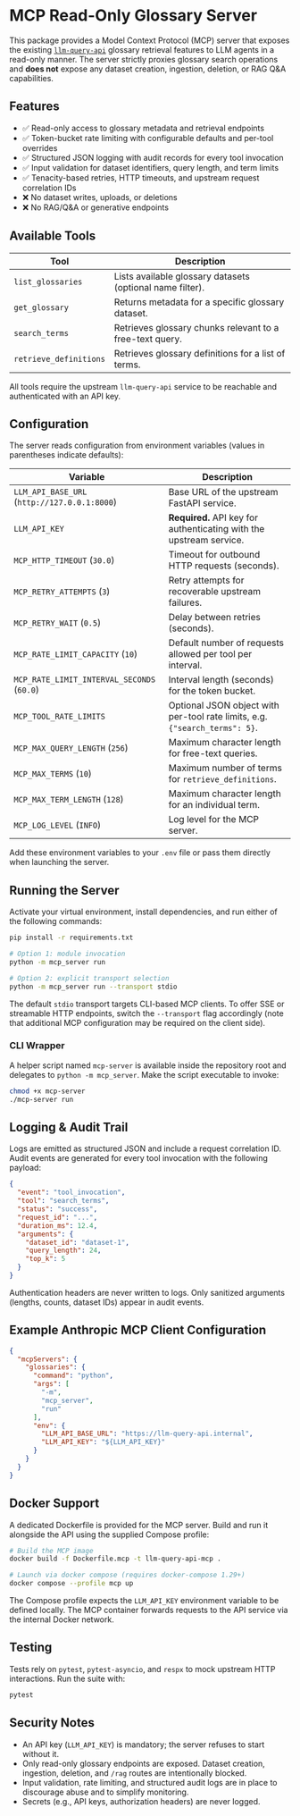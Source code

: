 # MCP Read-Only Glossary Server

This package provides a Model Context Protocol (MCP) server that exposes the existing [`llm-query-api`](./README.md) glossary retrieval features to LLM agents in a read-only manner. The server strictly proxies glossary search operations and **does not** expose any dataset creation, ingestion, deletion, or RAG Q&A capabilities.

## Features

- ✅ Read-only access to glossary metadata and retrieval endpoints
- ✅ Token-bucket rate limiting with configurable defaults and per-tool overrides
- ✅ Structured JSON logging with audit records for every tool invocation
- ✅ Input validation for dataset identifiers, query length, and term limits
- ✅ Tenacity-based retries, HTTP timeouts, and upstream request correlation IDs
- ❌ No dataset writes, uploads, or deletions
- ❌ No RAG/Q&A or generative endpoints

## Available Tools

| Tool | Description |
| ---- | ----------- |
| `list_glossaries` | Lists available glossary datasets (optional name filter). |
| `get_glossary` | Returns metadata for a specific glossary dataset. |
| `search_terms` | Retrieves glossary chunks relevant to a free-text query. |
| `retrieve_definitions` | Retrieves glossary definitions for a list of terms. |

All tools require the upstream `llm-query-api` service to be reachable and authenticated with an API key.

## Configuration

The server reads configuration from environment variables (values in parentheses indicate defaults):

| Variable | Description |
| -------- | ----------- |
| `LLM_API_BASE_URL` (`http://127.0.0.1:8000`) | Base URL of the upstream FastAPI service. |
| `LLM_API_KEY` | **Required.** API key for authenticating with the upstream service. |
| `MCP_HTTP_TIMEOUT` (`30.0`) | Timeout for outbound HTTP requests (seconds). |
| `MCP_RETRY_ATTEMPTS` (`3`) | Retry attempts for recoverable upstream failures. |
| `MCP_RETRY_WAIT` (`0.5`) | Delay between retries (seconds). |
| `MCP_RATE_LIMIT_CAPACITY` (`10`) | Default number of requests allowed per tool per interval. |
| `MCP_RATE_LIMIT_INTERVAL_SECONDS` (`60.0`) | Interval length (seconds) for the token bucket. |
| `MCP_TOOL_RATE_LIMITS` | Optional JSON object with per-tool rate limits, e.g. `{"search_terms": 5}`. |
| `MCP_MAX_QUERY_LENGTH` (`256`) | Maximum character length for free-text queries. |
| `MCP_MAX_TERMS` (`10`) | Maximum number of terms for `retrieve_definitions`. |
| `MCP_MAX_TERM_LENGTH` (`128`) | Maximum character length for an individual term. |
| `MCP_LOG_LEVEL` (`INFO`) | Log level for the MCP server. |

Add these environment variables to your `.env` file or pass them directly when launching the server.

## Running the Server

Activate your virtual environment, install dependencies, and run either of the following commands:

```bash
pip install -r requirements.txt

# Option 1: module invocation
python -m mcp_server run

# Option 2: explicit transport selection
python -m mcp_server run --transport stdio
```

The default `stdio` transport targets CLI-based MCP clients. To offer SSE or streamable HTTP endpoints, switch the `--transport` flag accordingly (note that additional MCP configuration may be required on the client side).

### CLI Wrapper

A helper script named `mcp-server` is available inside the repository root and delegates to `python -m mcp_server`. Make the script executable to invoke:

```bash
chmod +x mcp-server
./mcp-server run
```

## Logging & Audit Trail

Logs are emitted as structured JSON and include a request correlation ID. Audit events are generated for every tool invocation with the following payload:

```json
{
  "event": "tool_invocation",
  "tool": "search_terms",
  "status": "success",
  "request_id": "...",
  "duration_ms": 12.4,
  "arguments": {
    "dataset_id": "dataset-1",
    "query_length": 24,
    "top_k": 5
  }
}
```

Authentication headers are never written to logs. Only sanitized arguments (lengths, counts, dataset IDs) appear in audit events.

## Example Anthropic MCP Client Configuration

```json
{
  "mcpServers": {
    "glossaries": {
      "command": "python",
      "args": [
        "-m",
        "mcp_server",
        "run"
      ],
      "env": {
        "LLM_API_BASE_URL": "https://llm-query-api.internal",
        "LLM_API_KEY": "${LLM_API_KEY}"
      }
    }
  }
}
```

## Docker Support

A dedicated Dockerfile is provided for the MCP server. Build and run it alongside the API using the supplied Compose profile:

```bash
# Build the MCP image
docker build -f Dockerfile.mcp -t llm-query-api-mcp .

# Launch via docker compose (requires docker-compose 1.29+)
docker compose --profile mcp up
```

The Compose profile expects the `LLM_API_KEY` environment variable to be defined locally. The MCP container forwards requests to the API service via the internal Docker network.

## Testing

Tests rely on `pytest`, `pytest-asyncio`, and `respx` to mock upstream HTTP interactions. Run the suite with:

```bash
pytest
```

## Security Notes

- An API key (`LLM_API_KEY`) is mandatory; the server refuses to start without it.
- Only read-only glossary endpoints are exposed. Dataset creation, ingestion, deletion, and `/rag` routes are intentionally blocked.
- Input validation, rate limiting, and structured audit logs are in place to discourage abuse and to simplify monitoring.
- Secrets (e.g., API keys, authorization headers) are never logged.
